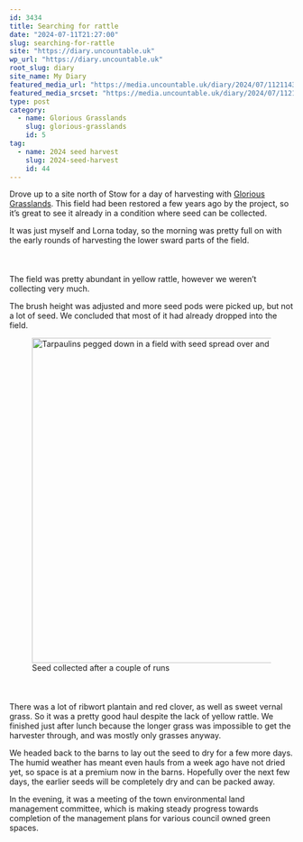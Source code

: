 ```yaml
---
id: 3434
title: Searching for rattle
date: "2024-07-11T21:27:00"
slug: searching-for-rattle
site: "https://diary.uncountable.uk"
wp_url: "https://diary.uncountable.uk"
root_slug: diary
site_name: My Diary
featured_media_url: "https://media.uncountable.uk/diary/2024/07/11211434/IMG20240711102002.webp"
featured_media_srcset: "https://media.uncountable.uk/diary/2024/07/11211434/IMG20240711102002-300x169.webp 300w, https://media.uncountable.uk/diary/2024/07/11211434/IMG20240711102002-1024x576.webp 1024w, https://media.uncountable.uk/diary/2024/07/11211434/IMG20240711102002-150x150.webp 150w, https://media.uncountable.uk/diary/2024/07/11211434/IMG20240711102002-640x360.webp 640w, https://media.uncountable.uk/diary/2024/07/11211434/IMG20240711102002.webp 2000w"
type: post
category:
  - name: Glorious Grasslands
    slug: glorious-grasslands
    id: 5
tag:
  - name: 2024 seed harvest
    slug: 2024-seed-harvest
    id: 44
---
```



<p>Drove up to a site north of Stow for a day of harvesting with <a href="https://www.cotswolds-nl.org.uk/looking-after/our-grasslands-projects/glorious-cotswolds-grasslands/">Glorious Grasslands</a>.  This field had been restored a few years ago by the project, so it&#8217;s great to see it already in a condition where seed can be collected.</p>



<p>It was just myself and Lorna today, so the morning was pretty full on with the early rounds of harvesting the lower sward parts of the field.</p>


<style>.kb-row-layout-id3434_85445d-5a > .kt-row-column-wrap{align-content:start;}:where(.kb-row-layout-id3434_85445d-5a > .kt-row-column-wrap) > .wp-block-kadence-column{justify-content:start;}.kb-row-layout-id3434_85445d-5a > .kt-row-column-wrap{column-gap:var(--global-kb-gap-md, 2rem);row-gap:var(--global-kb-gap-md, 2rem);padding-top:var(--global-kb-spacing-sm, 1.5rem);padding-bottom:var(--global-kb-spacing-sm, 1.5rem);grid-template-columns:repeat(2, minmax(0, 1fr));}.kb-row-layout-id3434_85445d-5a > .kt-row-layout-overlay{opacity:0.30;}@media all and (max-width: 1024px){.kb-row-layout-id3434_85445d-5a > .kt-row-column-wrap{grid-template-columns:repeat(2, minmax(0, 1fr));}}@media all and (max-width: 767px){.kb-row-layout-id3434_85445d-5a > .kt-row-column-wrap{grid-template-columns:minmax(0, 1fr);}.kb-row-layout-id3434_85445d-5a > .kt-row-column-wrap > .wp-block-kadence-column:nth-of-type(1){order:2;}.kb-row-layout-id3434_85445d-5a > .kt-row-column-wrap > .wp-block-kadence-column:nth-of-type(2){order:1;}.kb-row-layout-id3434_85445d-5a > .kt-row-column-wrap > .wp-block-kadence-column:nth-of-type(3){order:12;}.kb-row-layout-id3434_85445d-5a > .kt-row-column-wrap > .wp-block-kadence-column:nth-of-type(4){order:11;}.kb-row-layout-id3434_85445d-5a > .kt-row-column-wrap > .wp-block-kadence-column:nth-of-type(5){order:22;}.kb-row-layout-id3434_85445d-5a > .kt-row-column-wrap > .wp-block-kadence-column:nth-of-type(6){order:21;}.kb-row-layout-id3434_85445d-5a > .kt-row-column-wrap > .wp-block-kadence-column:nth-of-type(7){order:32;}.kb-row-layout-id3434_85445d-5a > .kt-row-column-wrap > .wp-block-kadence-column:nth-of-type(8){order:31;}}</style><div class="kb-row-layout-wrap kb-row-layout-id3434_85445d-5a alignnone wp-block-kadence-rowlayout"><div class="kt-row-column-wrap kt-has-2-columns kt-row-layout-equal kt-tab-layout-inherit kt-mobile-layout-row kt-row-valign-top">
<style>.kadence-column3434_05fc53-04 > .kt-inside-inner-col,.kadence-column3434_05fc53-04 > .kt-inside-inner-col:before{border-top-left-radius:0px;border-top-right-radius:0px;border-bottom-right-radius:0px;border-bottom-left-radius:0px;}.kadence-column3434_05fc53-04 > .kt-inside-inner-col{column-gap:var(--global-kb-gap-sm, 1rem);}.kadence-column3434_05fc53-04 > .kt-inside-inner-col{flex-direction:column;}.kadence-column3434_05fc53-04 > .kt-inside-inner-col > .aligncenter{width:100%;}.kadence-column3434_05fc53-04 > .kt-inside-inner-col:before{opacity:0.3;}.kadence-column3434_05fc53-04{position:relative;}@media all and (max-width: 1024px){.kadence-column3434_05fc53-04 > .kt-inside-inner-col{flex-direction:column;justify-content:center;}}@media all and (max-width: 767px){.kadence-column3434_05fc53-04 > .kt-inside-inner-col{flex-direction:column;justify-content:center;}}</style>
<div class="wp-block-kadence-column kadence-column3434_05fc53-04"><div class="kt-inside-inner-col">
<p>The field was pretty abundant in yellow rattle, however we weren&#8217;t collecting very much.</p>



<p>The brush height was adjusted and more seed pods were picked up, but not a lot of seed.  We concluded that most of it had already dropped into the field.</p>
</div></div>


<style>.kadence-column3434_5fe1f4-31 > .kt-inside-inner-col,.kadence-column3434_5fe1f4-31 > .kt-inside-inner-col:before{border-top-left-radius:0px;border-top-right-radius:0px;border-bottom-right-radius:0px;border-bottom-left-radius:0px;}.kadence-column3434_5fe1f4-31 > .kt-inside-inner-col{column-gap:var(--global-kb-gap-sm, 1rem);}.kadence-column3434_5fe1f4-31 > .kt-inside-inner-col{flex-direction:column;}.kadence-column3434_5fe1f4-31 > .kt-inside-inner-col > .aligncenter{width:100%;}.kadence-column3434_5fe1f4-31 > .kt-inside-inner-col:before{opacity:0.3;}.kadence-column3434_5fe1f4-31{position:relative;}@media all and (max-width: 1024px){.kadence-column3434_5fe1f4-31 > .kt-inside-inner-col{flex-direction:column;justify-content:center;}}@media all and (max-width: 767px){.kadence-column3434_5fe1f4-31 > .kt-inside-inner-col{flex-direction:column;justify-content:center;}}</style>
<div class="wp-block-kadence-column kadence-column3434_5fe1f4-31"><div class="kt-inside-inner-col">
<figure class="wp-block-image size-large"><img loading="lazy" decoding="async" width="1024" height="577" src="https://media.uncountable.uk/diary/2024/07/11211433/IMG20240711102032-1024x577.webp" alt="Tarpaulins pegged down in a field with seed spread over and some sieves and tools" class="wp-image-3435" srcset="https://media.uncountable.uk/diary/2024/07/11211433/IMG20240711102032-1024x577.webp 1024w, https://media.uncountable.uk/diary/2024/07/11211433/IMG20240711102032-300x169.webp 300w, https://media.uncountable.uk/diary/2024/07/11211433/IMG20240711102032-640x360.webp 640w, https://media.uncountable.uk/diary/2024/07/11211433/IMG20240711102032.webp 2000w" sizes="auto, (max-width: 1024px) 100vw, 1024px" /><figcaption class="wp-element-caption">Seed collected after a couple of runs</figcaption></figure>
</div></div>

</div></div>


<p>There was a lot of ribwort plantain and red clover, as well as sweet vernal grass.  So it was a pretty good haul despite the lack of yellow rattle.  We finished just after lunch because the longer grass was impossible to get the harvester through, and was mostly only grasses anyway.</p>



<p>We headed back to the barns to lay out the seed to dry for a few more days.  The humid weather has meant even hauls from a week ago have not dried yet, so space is at a premium now in the barns.  Hopefully over the next few days, the earlier seeds will be completely dry and can be packed away.</p>



<p>In the evening, it was a meeting of the town environmental land management committee, which is making steady progress towards completion of the management plans for various council owned green spaces.</p>
